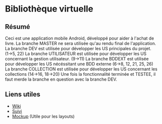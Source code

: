 # Bibliothèque virtuelle
## Résumé
Ceci est une application mobile Android, développé pour aider à l'achat de livre. 
La branche MASTER ne sera utilisée qu'au rendu final de l'application. 
La branche DEV est utilisée pour développer les US principales du projet. (1->5, 22)
La branche UTILISATEUR est utilisée pour développer les US concernant la gestion utilisateur. (9->11)
La branche BDDEXT est utilisée pour développer les US nécéssitant une BDD externe (6->8, 12, 21, 25, 26) 
La branche COLLECTION est utilisée pour développer les US concernant les collections (14->16, 18->20) 
Une fois la fonctionnalité terminée et TESTEE, il faut merde la branche en question avec la branche DEV. 

## Liens utiles
* [Wiki](https://github.com/Miage-Paris-Ouest/BibliothequeNumerique/wiki) 
* [Suivi](https://github.com/Miage-Paris-Ouest/BibliothequeNumerique/projects)
* [Mockup](https://univparisouest.mybalsamiq.com/projects/bibliothequevirtuelle/grid) (Utile pour les layouts) 


